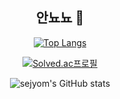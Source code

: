 <div align=center>

## 안뇨뇨 👋  

<!--
**sejyom/sejyom** is a ✨ _special_ ✨ repository because its `README.md` (this file) appears on your GitHub profile.

Here are some ideas to get you started:

- 🔭 I’m currently working on ...
- 🌱 I’m currently learning ...
- 👯 I’m looking to collaborate on ...
- 🤔 I’m looking for help with ...
- 💬 Ask me about ...
- 📫 How to reach me: ...
- 😄 Pronouns: ...
- ⚡ Fun fact: ...
-->

[![Top Langs](https://github-readme-stats.vercel.app/api/top-langs/?username=sejyom&layout=compact&exclude_repo=CrimeStatus)](https://github.com/sejyom/github-readme-stats)

[![Solved.ac프로필](http://mazassumnida.wtf/api/v2/generate_badge?boj=akxxkd)](https://solved.ac/akxxkd)

![sejyom's GitHub stats](https://github-readme-stats.vercel.app/api?username=sejyom&show_icons=true&theme=bear)

</div>
